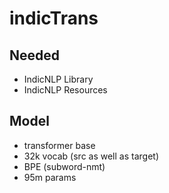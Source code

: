 # indicTrans


## Needed

- IndicNLP Library
- IndicNLP Resources



## Model 

- transformer base 
- 32k vocab (src as well as target)
- BPE (subword-nmt)
- 95m params

